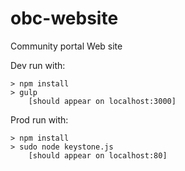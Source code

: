 # obc-website
Community portal Web site

Dev run with:

	> npm install
	> gulp
		[should appear on localhost:3000]


Prod run with:

	> npm install
	> sudo node keystone.js
		[should appear on localhost:80]